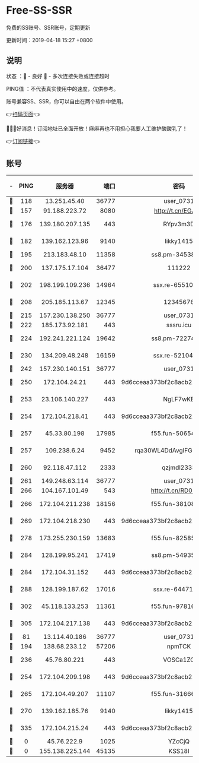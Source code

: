 # Free-SS-SSR

免费的SS账号、SSR账号，定期更新

更新时间：2019-04-18 15:27 +0800

## 说明

状态     ：🙂 - 良好 🙁 - 多次连接失败或连接超时

PING值   ：不代表真实使用中的速度，仅供参考。

账号兼容SS、SSR，你可以自由在两个软件中使用。

👉[扫码页面](https://liesauer.github.io/Free-SS-SSR/)👈

🎉🎉🎉好消息！订阅地址已全面开放！麻麻再也不用担心我要人工维护酸酸乳了！

👉[订阅链接](https://www.liesauer.net/yogurt/subscribe?ACCESS_TOKEN=DAYxR3mMaZAsaqUb)👈

## 账号

|-|PING|服务器|端口|密码|加密方式|区域|
|:----:|:----:|:-----:|-----:|:----:|:----:|:----:|
|🙂|118|13.251.45.40|36777|user_0731|chacha20|SG|
|🙂|157|91.188.223.72|8080|http://t.cn/EGJIyrl|rc4-md5|RU|
|🙂|176|139.180.207.135|443|RYpv3m3D|aes-256-cfb|JP|
|🙂|182|139.162.123.96|9140|likky1415|aes-256-cfb|JP|
|🙂|195|213.183.48.10|11358|ss8.pm-34538443|rc4-md5|RU|
|🙂|200|137.175.17.104|36477|111222|aes-256-cfb|US|
|🙂|202|198.199.109.236|14964|ssx.re-65510854|aes-256-cfb|US|
|🙂|208|205.185.113.67|12345|12345678|aes-256-cfb|US|
|🙂|215|157.230.138.250|36777|user_0731|chacha20|US|
|🙂|222|185.173.92.181|443|sssru.icu|rc4-md5|RU|
|🙂|224|192.241.221.124|19642|ss8.pm-72274764|aes-256-cfb|US|
|🙂|230|134.209.48.248|16159|ssx.re-52104244|aes-256-cfb|US|
|🙂|242|157.230.140.151|36777|user_0731|chacha20|US|
|🙂|250|172.104.24.21|443|9d6cceaa373bf2c8acb22e60b6a58be6|aes-256-cfb|US|
|🙂|253|23.106.140.227|443|NgLF7wKB|aes-256-cfb|US|
|🙂|254|172.104.218.41|443|9d6cceaa373bf2c8acb22e60b6a58be6|aes-256-cfb|US|
|🙂|257|45.33.80.198|17985|f55.fun-50654454|aes-256-cfb|US|
|🙂|257|109.238.6.24|9452|rqa30WL4DdAvgIFG6Fs3znzTa|aes-256-cfb|FR|
|🙂|260|92.118.47.112|2333|qzjmdl2333|aes-256-cfb|US|
|🙂|261|149.248.63.114|36777|user_0731|chacha20|CA|
|🙂|266|104.167.101.49|543|http://t.cn/RD0D7sx|rc4-md5|CA|
|🙂|266|172.104.211.238|18156|f55.fun-38108327|aes-256-cfb|US|
|🙂|269|172.104.218.230|443|9d6cceaa373bf2c8acb22e60b6a58be6|aes-256-cfb|US|
|🙂|278|173.255.230.159|13683|f55.fun-82585503|aes-256-cfb|US|
|🙂|284|128.199.95.241|17419|ss8.pm-54935798|aes-256-cfb|SG|
|🙂|284|172.104.31.152|443|9d6cceaa373bf2c8acb22e60b6a58be6|aes-256-cfb|US|
|🙂|288|128.199.187.62|17016|ssx.re-64471350|aes-256-cfb|SG|
|🙂|302|45.118.133.253|11361|f55.fun-97816006|aes-256-cfb|SG|
|🙂|305|172.104.217.138|443|9d6cceaa373bf2c8acb22e60b6a58be6|aes-256-cfb|US|
|🙂|81|13.114.40.186|36777|user_0731|chacha20|JP|
|🙂|194|138.68.233.12|57206|npmTCK|rc4-md5|US|
|🙂|236|45.76.80.221|443|VOSCa1ZG|aes-256-cfb|DE|
|🙂|254|172.104.209.198|443|9d6cceaa373bf2c8acb22e60b6a58be6|aes-256-cfb|US|
|🙂|265|172.104.49.207|11107|f55.fun-31666121|aes-256-cfb|SG|
|🙂|270|139.162.185.76|9140|likky1415|aes-256-cfb|DE|
|🙂|335|172.104.215.24|443|9d6cceaa373bf2c8acb22e60b6a58be6|aes-256-cfb|US|
|🙁|0|45.76.222.9|1025|YZcCjQ|rc4-md5|JP|
|🙁|0|155.138.225.144|45135|KSS18l|rc4-md5|US|
